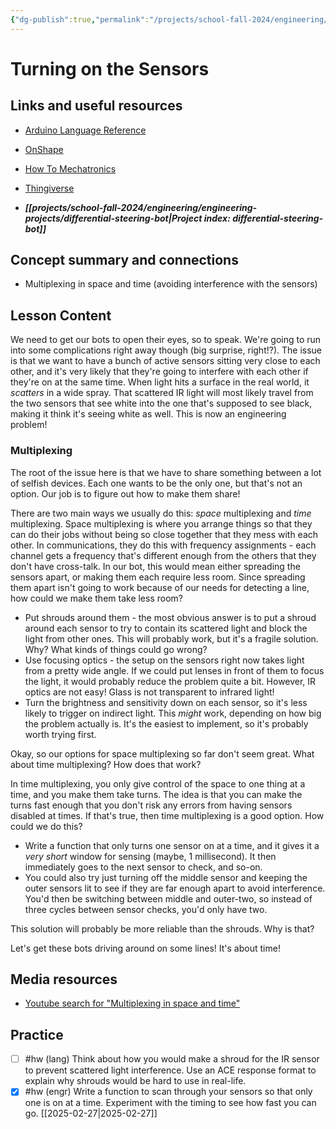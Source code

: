 ```yaml
---
{"dg-publish":true,"permalink":"/projects/school-fall-2024/engineering/lessons/robots-turning-on-the-sensors/"}
---
```



#  Turning on the Sensors

## Links and useful resources 

- [Arduino Language Reference](https://docs.arduino.cc/language-reference/)
- [OnShape](https://cad.onshape.com)
- [How To Mechatronics](https://howtomechatronics.com)
- [Thingiverse](https://thingiverse.com)

 
- ***[[projects/school-fall-2024/engineering/engineering-projects/differential-steering-bot\|Project index: differential-steering-bot]]*** 

## Concept summary and connections


- Multiplexing in space and time (avoiding interference with the sensors) 

## Lesson Content

We need to get our bots to open their eyes, so to speak. We're going to run into some complications right away though (big surprise, right!?). The issue is that we want to have a bunch of active sensors sitting very close to each other, and it's very likely that they're going to interfere with each other if they're on at the same time. When light hits a surface in the real world, it *scatters* in a wide spray. That scattered IR light will most likely travel from the two sensors that see white into the one that's supposed to see black, making it think it's seeing white as well. This is now an engineering problem!

### Multiplexing

The root of the issue here is that we have to share something between a lot of selfish devices. Each one wants to be the only one, but that's not an option. Our job is to figure out how to make them share!

There are two main ways we usually do this: *space* multiplexing and *time* multiplexing. Space multiplexing is where you arrange things so that they can do their jobs without being so close together that they mess with each other. In communications, they do this with frequency assignments - each channel gets a frequency that's different enough from the others that they don't have cross-talk. In our bot, this would mean either spreading the sensors apart, or making them each require less room. Since spreading them apart isn't going to work because of our needs for detecting a line, how could we make them take less room?

- Put shrouds around them - the most obvious answer is to put a shroud around each sensor to try to contain its scattered light and block the light from other ones. This will probably work, but it's a fragile solution. Why? What kinds of things could go wrong?
- Use focusing optics - the setup on the sensors right now takes light from a pretty wide angle. If we could put lenses in front of them to focus the light, it would probably reduce the problem quite a bit. However, IR optics are not easy! Glass is not transparent to infrared light!
- Turn the brightness and sensitivity down on each sensor, so it's less likely to trigger on indirect light. This *might* work, depending on how big the problem actually is. It's the easiest to implement, so it's probably worth trying first.

Okay, so our options for space multiplexing so far don't seem great. What about time multiplexing? How does that work? 

In time multiplexing, you only give control of the space to one thing at a time, and you make them take turns. The idea is that you can make the turns fast enough that you don't risk any errors from having sensors disabled at times. If that's true, then time multiplexing is a good option. How could we do this?
- Write a function that only turns one sensor on at a time, and it gives it a *very short* window for sensing (maybe, 1 millisecond). It then immediately goes to the next sensor to check, and so-on.
- You could also try just turning off the middle sensor and keeping the outer sensors lit to see if they are far enough apart to avoid interference. You'd then be switching between middle and outer-two, so instead of three cycles between sensor checks, you'd only have two.

This solution will probably be more reliable than the shrouds. Why is that? 

Let's get these bots driving around on some lines! It's about time!

## Media resources

- [Youtube search for "Multiplexing in space and time"](https://www.youtube.com/results?search_query=Multiplexing%20in%20space%20and%20time) 

## Practice

- [ ] #hw (lang) Think about how you would make a shroud for the IR sensor to prevent scattered light interference. Use an ACE response format to explain why shrouds would be hard to use in real-life.
- [x] #hw (engr) Write a function to scan through your sensors so that only one is on at a time. Experiment with the timing to see how fast you can go.  [[2025-02-27\|2025-02-27]]
